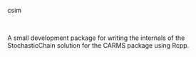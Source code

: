 csim

 

A small development package for writing the internals of the StochasticChain
solution for the CARMS package using Rcpp.
